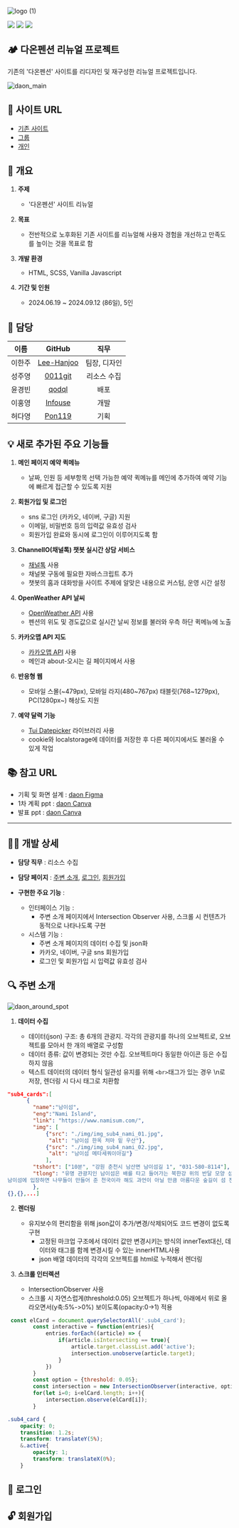 ![logo (1)](https://github.com/user-attachments/assets/a3256e34-4344-4a52-b753-7ee4b3517bdb)

<img src="https://img.shields.io/badge/HTML5-E34F26?style=flat-square&logo=html5&logoColor=white"/>   <img src="https://img.shields.io/badge/Sass-CC6699?style=flat-square&logo=Sass&logoColor=white"/>   <img src="https://img.shields.io/badge/JavaScript-F7DF1E?style=flat-square&logo=javascript&logoColor=black"/>
## 🏕 다온펜션 리뉴얼 프로젝트
기존의 '다온펜션' 사이트를 리디자인 및 재구성한 리뉴얼 프로젝트입니다.

![daon_main](https://github.com/user-attachments/assets/73e8e95a-0835-48ae-8045-f92215cf05e0)

## 🔗 사이트 URL
- [기존 사이트](http://www.daonpension.kr/)
- [그룹](https://qodql.github.io/daon/index.html)
- [개인](https://0011git.github.io/daon/)



## 📑 개요
1. **주제**
   - '다온펜션' 사이트 리뉴얼
     
2. **목표**
   - 전반적으로 노후화된 기존 사이트를 리뉴얼해 사용자 경험을 개선하고 만족도를 높이는 것을 목표로 함
     
3. **개발 환경**
   - HTML, SCSS, Vanilla Javascript
     
3. **기간 및 인원**
   - 2024.06.19 ~ 2024.09.12 (86일), 5인


     
## 🙌 담당
   | 이름   | GitHub                              | 직무              |
   |:--------:|:---------------------------------------:|:-------------------:|
   | 이한주 | [Lee-Hanjoo](https://github.com/Lee-Hanjoo) | 팀장, 디자인     |
   | 성주영 | [0011git](https://github.com/0011git) | 리소스 수집  |
   | 윤경빈 | [qodql](https://github.com/qodql) | 배포		   |
   | 이홍영 | [Infouse](https://github.com/Infouse) |    개발     |
   | 허다영 | [Pon119](https://github.com/Pon119) |   기획    |



## 💡 새로 추가된 주요 기능들
1. **메인 페이지 예약 퀵메뉴**
   - 날짜, 인원 등 세부항목 선택 가능한 예약 퀵메뉴를 메인에 추가하여 예약 기능에 빠르게 접근할 수 있도록 지원

2. **회원가입 및 로그인**
   - sns 로그인 (카카오, 네이버, 구글) 지원
   - 이메일, 비밀번호 등의 입력값 유효성 검사
   - 회원가입 완료와 동시에 로그인이 이루어지도록 함

3. **ChannelIO(채널톡) 챗봇 실시간 상담 서비스**
   - [채널톡](https://developers.channel.io/reference/welcome-to-channel-kr) 사용
   - 채널봇 구동에 필요한 자바스크립트 추가
   - 챗봇의 홈과 대화방을 사이트 주제에 알맞은 내용으로 커스텀, 운영 시간 설정

4. **OpenWeather API 날씨**
    - [OpenWeather API](https://openweathermap.org/) 사용
    - 펜션의 위도 및 경도값으로 실시간 날씨 정보를 불러와 우측 하단 퀵메뉴에 노출

5. **카카오맵 API 지도**
    - [카카오맵 API](https://apis.map.kakao.com/web/) 사용
    - 메인과 about-오시는 길 페이지에서 사용

6. **반응형 웹**   
    - 모바일 스몰(~479px), 모바일 라지(480\~767px) 태블릿(768\~1279px), PC(1280px\~) 해상도 지원

7. **예약 달력 기능**
    - [Tui Datepicker](https://ui.toast.com/tui-date-picker) 라이브러리 사용
    - cookie와 localstorage에 데이터를 저장한 후 다른 페이지에서도 불러올 수 있게 작업



## 📚 참고 URL
- 기획 및 화면 설계 : 
[daon Figma](https://www.figma.com/design/1zlcRdL0iDs2TWlgb5Thoq/240618_%EB%8B%A4%EC%98%A8%ED%8E%9C%EC%85%98-(Copy)?node-id=0-1&node-type=canvas&t=QkvAdj1lJY9kWkMd-0)
- 1차 계획 ppt :
[daon Canva](https://www.canva.com/design/DAGIplQ9SSA/yVOa3ghyW9enxSPvzQCcVw/edit?utm_content=DAGIplQ9SSA&utm_campaign=designshare&utm_medium=link2&utm_source=sharebutton)
- 발표 ppt : 
[daon Canva](https://www.canva.com/design/DAGPld1e67I/bYGbjtRsdfuDOY-Lullv-w/view?utm_content=DAGPld1e67I&utm_campaign=designshare&utm_medium=link&utm_source=editor)



---
## 🙋‍♀️ 개발 상세
- **담당 직무** :
  리소스 수집
  
- **담당 페이지** :
  [주변 소개](https://0011git.github.io/daon/sub4_around_spot.html), [로그인](https://0011git.github.io/daon/login.html), [회원가입](https://0011git.github.io/daon/join.html)
- **구현한 주요 기능** :  
    - 인터페이스 기능 :
         - 주변 소개 페이지에서 Intersection Observer 사용, 스크롤 시 컨텐츠가 동적으로 나타나도록 구현
    - 시스템 기능 :
         - 주변 소개 페이지의 데이터 수집 및 json화
         - 카카오, 네이버, 구글 sns 회원가입
         - 로그인 및 회원가입 시 입력값 유효성 검사



## 🔍 주변 소개
![daon_around_spot](https://github.com/user-attachments/assets/64228a68-67c4-4fe8-9e99-c3b2079385b1)



1. **데이터 수집**

   - 데이터(json) 구조: 총 6개의 관광지. 각각의 관광지를 하나의 오브젝트로, 오브젝트를 모아서 한 개의 배열로 구성함
   - 데이터 종류: 값이 변경되는 것만 수집. 오브젝트마다 동일한 아이콘 등은 수집하지 않음
   - 텍스트 데이터의 데이터 형식 일관성 유지를 위해 ```<br>```태그가 있는 경우 \n로 저장, 렌더링 시 다시 태그로 치환함

```json
"sub4_cards":[
      {
        "name":"남이섬",
        "eng":"Nami Island",
        "link": "https://www.namisum.com/",
        "img": [
            {"src": "./img/img_sub4_nami_01.jpg",
             "alt": "남이섬 한옥 처마 밑 우산"},
            {"src": "./img/img_sub4_nami_02.jpg",
             "alt": "남이섬 메타세쿼이아길"}
            ],
        "tshort": ["10분", "강원 춘천시 남산면 남이섬길 1", "031-580-8114"],
        "tlong": "유명 관광지인 남이섬은 배를 타고 들어가는 북한강 위의 반달 모양 섬이다.\n
남이섬에 입장하면 나무들이 만들어 준 천국이라 해도 과언이 아닐 만큼 아름다운 숲길이 섬 전체를 가득 메우고 있다. 섬 가장자리로 여러 개의 강변 산책길(자전거도로), 수십년 이상 된 나무숲 길이 다수 있으며 푸른 잔디와 축구장, 미니 동물원, 수상레저 등 다양한 볼거리와 즐길거리가 있다. 이 외에도 다양한 전시와 문화행사, 콘서트를 꾸준히 개최하고 있다."
        },
{},{},...]
```
2. **렌더링**

   - 유지보수의 편리함을 위해 json값이 추가/변경/삭제되어도 코드 변경이 없도록 구현
       - 고정된 마크업 구조에서 데이터 값만 변경시키는 방식의 innerText대신, 데이터와 태그를 함께 변경시킬 수 있는 innerHTML사용
       - json 배열 데이터의 각각의 오브젝트를 html로 누적해서 렌더링




3. **스크롤 인터렉션**

   - IntersectionObserver 사용
   - 스크롤 시 자연스럽게(threshold:0.05) 오브젝트가 하나씩, 아래에서 위로 올라오면서(y축:5%->0%) 보이도록(opacity:0->1) 적용
```js
 const elCard = document.querySelectorAll('.sub4_card');
        const interactive = function(entries){
            entries.forEach((article) => {
                if(article.isIntersecting == true){
                    article.target.classList.add('active');
                    intersection.unobserve(article.target);
                }
            })
        }
        const option = {threshold: 0.05};
        const intersection = new IntersectionObserver(interactive, option);
        for(let i=0; i<elCard.length; i++){
            intersection.observe(elCard[i]);
        }
```

```css
.sub4_card {
    opacity: 0;
    transition: 1.2s;
    transform: translateY(5%);
    &.active{
        opacity: 1;
        transform: translateX(0%);
    }
```

## 🔑 로그인



## 🔓 회원가입




